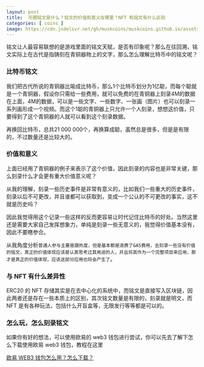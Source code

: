 ```yaml
---
layout: post
title:  币圈铭文是什么？铭文的价值和意义在哪里？NFT 和铭文有什么区别
categories: [ coins ]
image: https://cdn.jsdelivr.net/gh/muskcoins/muskcoins.github.io/assets/images/btc-intro.webp
--- 
```

铭文让人最容易联想的是游戏里面的铭文天赋，是否有印象呢？那么在往回溯，铭文实际上在古代是指铸刻在青铜器物上的文字，那么怎么理解比特币中的铭文呢？

### 比特币铭文
我们把古代所说的青铜器比喻成比特币，那么1个比特币划分为1亿聪，而每个聪就是一个青铜器，假设你只需给一些费用，就可以免费的在青铜器上刻录4M的数据在上面，4M的数据，可以是一些文字、一些数字、一张画（图片）也可以刻录一系列画形成一个视频。而这个1聪的青铜器上只允许一个人刻录，想想这价值，只要得到了这个青铜器的人就可以看到这个刻录数据。

再换回比特币，总共21 000 000个，再换算成聪，虽然总是很多，但是是有限的，不过数量还是比较大的。

### 价值和意义
上面已经用了青铜器的例子来表示了这个价值，因此刻录的内容也是非常关键，那么刻录什么才会更有重大价值意义呢？

从我的理解，刻录一些历史事件是非常有意义的，比如我们一些重大的历史事件，刻录以后不可更改，并且谁都可以获取到，变成一个公认的不可更改的事实，这不就是历史吗？

因此我觉得用这个记录一些这样的反而更容易让时代记住比特币的好处。当然这里还是需要大家自己发挥想象力，单纯是刻录一些无意义的，我觉得价值基本没有，因此不要瞎参合。

从我角度分析`普通人参与主要是跟热度，但是基本都是浪费了GAS费用，去刻录一些没有价值的铭文，真正的价值体现应该是认真思考过其用途的人，并且将其作为一个完整项目来应用，那才是真正的价值体现，应该这部分应用也将会产生了`。

### 与 NFT 有什么差异性
ERC20 的 NFT 存储其实是在去中心化的系统中，而铭文是直接写入区块链，因此两者还是存在一些本质上的区别，其次铭文数量是有限的，刻录就是明文，而 NFT 是有各种玩法，包括什么开盲盒等，无限发行等等都是可以的。

### 怎么玩，怎么刻录铭文
如果你有好的想法，可以使用欧易的 web3 钱包进行尝试，你可以先去了解下怎么下载使用欧易 web3 钱包，教程在这里

[欧易 WEB3 钱包怎么用？怎么下载？](/okx-web3/)